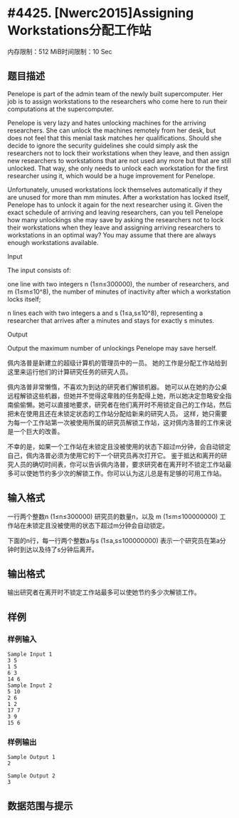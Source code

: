 # #4425. [Nwerc2015]Assigning Workstations分配工作站

内存限制：512 MiB时间限制：10 Sec

## 题目描述

Penelope is part of the admin team of the newly built supercomputer. Her job is to assign workstations to the researchers who come here to run their computations at the supercomputer.

Penelope is very lazy and hates unlocking machines for the arriving researchers. She can unlock the machines remotely from her desk, but does not feel that this menial task matches her qualifications. Should she decide to ignore the security guidelines she could simply ask the researchers not to lock their workstations when they leave, and then assign new researchers to workstations that are not used any more but that are still unlocked. That way, she only needs to unlock each workstation for the first researcher using it, which would be a huge improvement for Penelope.

Unfortunately, unused workstations lock themselves automatically if they are unused for more than mm minutes. After a workstation has locked itself, Penelope has to unlock it again for the next researcher using it. Given the exact schedule of arriving and leaving researchers, can you tell Penelope how many unlockings she may save by asking the researchers not to lock their workstations when they leave and assigning arriving researchers to workstations in an optimal way? You may assume that there are always enough workstations available.

Input

The input consists of:

one line with two integers n (1&le;n&le;300000), the number of researchers, and m (1&le;m&le;10^8), the number of minutes of inactivity after which a workstation locks itself;

n lines each with two integers a and s (1&le;a,s&le;10^8), representing a researcher that arrives after a minutes and stays for exactly s minutes.

Output

Output the maximum number of unlockings Penelope may save herself.

佩内洛普是新建立的超级计算机的管理员中的一员。 她的工作是分配工作站给到这里来运行他们的计算研究任务的研究人员。

佩内洛普非常懒惰，不喜欢为到达的研究者们解锁机器。 她可以从在她的办公桌远程解锁这些机器，但她并不觉得这卑贱的任务配得上她，所以她决定忽略安全指南偷偷懒。她可以直接地要求，研究者在他们离开时不用锁定自己的工作站，然后把未在使用且还在未锁定状态的工作站分配给新来的研究人员。 这样，她只需要为每一个工作站第一次被使用所属的研究员解锁工作站，这对佩内洛普的工作来说是一个巨大的改善。

不幸的是，如果一个工作站在未锁定且没被使用的状态下超过m分钟，会自动锁定自己，佩内洛普必须为使用它的下一个研究员再次打开它。 鉴于抵达和离开的研究人员的确切时间表，你可以告诉佩内洛普，要求研究者在离开时不锁定工作站最多可以使她节约多少次的解锁工作。你可以认为这儿总是有足够的可用工作站。

## 输入格式

一行两个整数n (1&le;n&le;300000) 研究员的数量n，以及 m (1&le;m&le;100000000) 工作站在未锁定且没被使用的状态下超过m分钟会自动锁定。

下面的n行，每一行两个整数a与s (1&le;a,s&le;100000000) 表示一个研究员在第a分钟时到达以及待了s分钟后离开。

## 输出格式

输出研究者在离开时不锁定工作站最多可以使她节约多少次解锁工作。

## 样例

### 样例输入

    
    Sample Input 1
    3 5
    1 5
    6 3
    14 6 
    Sample Input 2
    5 10
    2 6
    1 2
    17 7
    3 9
    15 6 
    

### 样例输出

    
    Sample Output 1
    2
    
    Sample Output 2
    3
    
    

## 数据范围与提示
